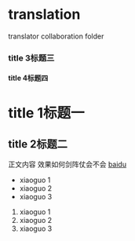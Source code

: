 # translation
translator collaboration folder
### title 3标题三
#### title 4标题四
# title 1标题一
## title 2标题二
正文内容
效果如何剑阵仗会不会
[baidu](www.baidu.com)
- xiaoguo 1
- xiaoguo 2
- xiaoguo 3

1. xiaoguo 1
2. xiaoguo 2
3. xiaoguo 3
